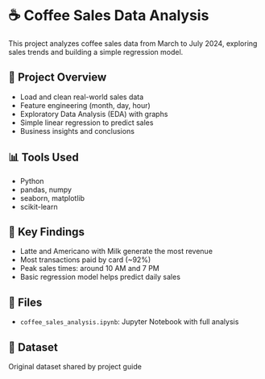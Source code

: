 # ☕ Coffee Sales Data Analysis

This project analyzes coffee sales data from March to July 2024, exploring sales trends and building a simple regression model.

## 📌 Project Overview
- Load and clean real-world sales data
- Feature engineering (month, day, hour)
- Exploratory Data Analysis (EDA) with graphs
- Simple linear regression to predict sales
- Business insights and conclusions

## 📊 Tools Used
- Python
- pandas, numpy
- seaborn, matplotlib
- scikit-learn

## 📝 Key Findings
- Latte and Americano with Milk generate the most revenue
- Most transactions paid by card (~92%)
- Peak sales times: around 10 AM and 7 PM
- Basic regression model helps predict daily sales

## 📁 Files
- `coffee_sales_analysis.ipynb`: Jupyter Notebook with full analysis

## 🔗 Dataset
Original dataset shared by project guide
